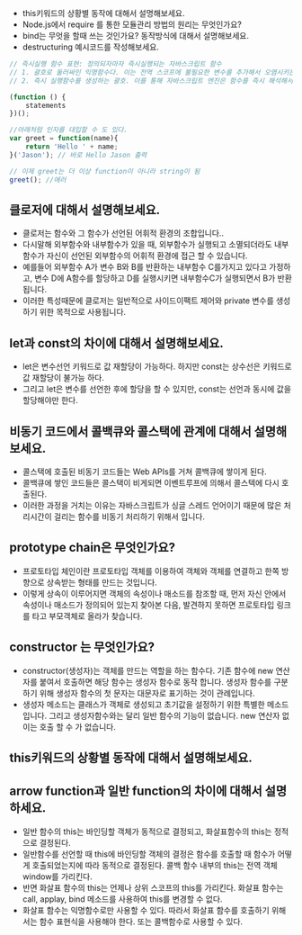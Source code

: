 <!-- - 클로저에 대해서 설명해보세요.
- let과 const의 차이에 대해서 설명해보세요.
- 비동기 코드에서 콜백큐와 콜스택에 관계에 대해서 설명해보세요.
- prototype chain은 무엇인가요? 
- constructor 는 무엇인가요?  -->
- this키워드의 상황별 동작에 대해서 설명해보세요.
- Node.js에서 require 를 통한 모듈관리 방법의 원리는 무엇인가요? 
- bind는 무엇을 할때 쓰는 것인가요? 동작방식에 대해서 설명해보세요.
- destructuring 예시코드를 작성해보세요.
<!-- - arrow function과 일반 function의 차이에 대해서 설명하세요. -->

<!-- ```javascript
const animals = {
 run() {
     console.log('열심히 달린다');
 },

 jump() {
     console.log('팔짝팔짝 뛴다');
 },

 bike() {
     console.log('')
 },

 info() {
     console.log(`name is ${this.name}, age is ${this.age}`);
 }
}


const animalFactory = (name, age) => {
 return Object.assign(Object.create(animals), {name:name, age:age});
 //Object.create, Obect.assign
}

const man = animalFactory('crong', 13);
console.log(man);
``` -->

```javascript
// 즉시실행 함수 표현: 정의되자마자 즉시실행되는 자바스크립트 함수
// 1. 괄호로 둘러싸인 익명함수다. 이는 전역 스코프에 불필요한 변수를 추가해서 오염시키는 것을 방지할 수있으머, IIFE내부의 변수에 접근하지 못하도록 막을 수 있다.
// 2. 즉시 실행함수를 생성하는 괄호. 이를 통해 자바스크립트 엔진은 함수를 즉시 해석해서 실행한다.

(function () {
    statements
})();

//아래처럼 인자를 대입할 수 도 있다.
var greet = function(name){
    return 'Hello ' + name;
}('Jason'); // 바로 Hello Jason 출력

// 이제 greet는 더 이상 function이 아니라 string이 됨
greet(); //에러
```

## 클로저에 대해서 설명해보세요.
- 클로저는 함수와 그 함수가 선언된 어휘적 환경의 조합입니다..
- 다시말해 외부함수와 내부함수가 있을 때, 외부함수가 실행되고 소멸되더라도 내부함수가 자신이 선언된 외부함수의 어휘적 환경에 접근 할 수 있습니다.
- 예를들어 외부함수 A가 변수 B와 B를 반환하는 내부함수 C를가지고 있다고 가정하고, 변수 D에 A함수를 할당하고 D를 실행시키면 내부함수C가 실행되면서 B가 반환됩니다.
- 이러한 특성때문에 클로저는 일반적으로 사이드이팩트 제어와 private 변수를 생성하기 위한 목적으로 사용됩니다.

## let과 const의 차이에 대해서 설명해보세요.
- let은 변수선언 키워드로 값 재할당이 가능하다. 하지만 const는 상수선은 키워드로 값 재할당이 불가능 하다.
- 그리고 let은 변수를 선언한 후에 할당을 할 수 있지만, const는 선언과 동시에 값을 할당해야만 한다.

## 비동기 코드에서 콜백큐와 콜스택에 관계에 대해서 설명해보세요.
- 콜스택에 호출된 비동기 코드들는 Web APIs를 거쳐 콜백큐에 쌓이게 된다.
- 콜백큐에 쌓인 코드들은 콜스택이 비게되면 이벤트루프에 의해서 콜스텍에 다시 호출된다.
- 이러한 과정을 거치는 이유는 자바스크립트가 싱글 스레드 언어이기 때문에 많은 처리시간이 걸리는 함수를 비동기 처리하기 위해서 입니다.

## prototype chain은 무엇인가요? 
- 프로토타입 체인이란 프로토타입 객체를 이용하여 객체와 객체를 연결하고 한쪽 방향으로 상속받는 형태를 만드는 것입니다. 
- 이렇게 상속이 이루어지면 객체의 속성이나 매소드를 참조할 때, 먼저 자신 안에서 속성이나 매소드가 정의되어 있는지 찾아본 다음, 발견하지 못하면 프로토타입 링크를 타고 부모객체로 올라가 찾습니다.

## constructor 는 무엇인가요? 
- constructor(생성자)는 객체를 만드는 역할을 하는 함수다. 기존 함수에 new 연산자를 붙여서 호출하면 해당 함수는 생성자 함수로 동작 합니다. 생성자 함수를 구분하기 위해 생성자 함수의 첫 문자는 대문자로 표기하는 것이 관례입니다.
- 생성자 메소드는 클래스가 객체로 생성되고 초기값을 설정하기 위한 특별한 메소드 입니다. 그리고 생성자함수와는 달리 일반 함수의 기능이 없습니다. new 연산자 없이는 호출 할 수 가 없습니다.

## this키워드의 상황별 동작에 대해서 설명해보세요.


## arrow function과 일반 function의 차이에 대해서 설명하세요.
- 일반 함수의 this는 바인딩할 객체가 동적으로 결정되고, 화살표함수의 this는 정적으로 결정된다.
- 일반함수를 선언할 때 this에 바인딩할 객체의 결정은 함수를 호출할 때 함수가 어떻게 호출되었는지에 따라 동적으로 결정된다. 콜백 함수 내부의 this는 전역 객체 window를 가리킨다.
- 반면 화살표 함수의 this는 언제나 상위 스코프의 this를 가리킨다. 화살표 함수는 call, applay, bind 메소드를 사용하여 this를 변경할 수 없다.
- 화살표 함수는 익명함수로만 사용할 수 있다. 따라서 화살표 함수를 호출하기 위해서는 함수 표현식을 사용해야 한다. 또는 콜백함수로 사용할 수 있다.